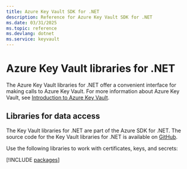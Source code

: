 ```yaml
---
title: Azure Key Vault SDK for .NET
description: Reference for Azure Key Vault SDK for .NET
ms.date: 03/31/2025
ms.topic: reference
ms.devlang: dotnet
ms.service: keyvault
---
```

# Azure Key Vault libraries for .NET

The Azure Key Vault libraries for .NET offer a convenient interface for making calls to Azure Key Vault. For more information about Azure Key Vault, see [Introduction to Azure Key Vault](https://learn.microsoft.com/azure/key-vault/general/overview).

## Libraries for data access

The Key Vault libraries for .NET are part of the Azure SDK for .NET. The source code for the Key Vault libraries for .NET is available on [GitHub](https://github.com/Azure/azure-sdk-for-net/tree/main/sdk/keyvault).

Use the following libraries to work with certificates, keys, and secrets:

[!INCLUDE [packages](key-vault-index.md)]